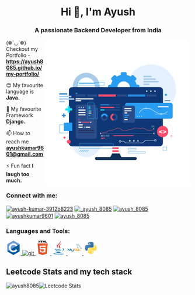 <h1 align="center">Hi 👋, I'm Ayush</h1>
<h3 align="center">A passionate Backend Developer from India</h3>

<img align="right" alt="Coding" width="400" src="coding.png" >

(❁´◡`❁) Checkout my Portfolio - **https://ayush8085.github.io/my-portfolio/**
     
😊 My favourite language is **Java.**

🌱 My favourite Framework **Django.**

📫 How to reach me **ayushkumar9601@gmail.com**

⚡ Fun fact **I laugh too much.**

<h3 align="left">Connect with me:</h3>
<p align="left">
<a href="https://linkedin.com/in/ayush-kumar-3912b8223" target="blank"><img align="center" src="https://raw.githubusercontent.com/rahuldkjain/github-profile-readme-generator/master/src/images/icons/Social/linked-in-alt.svg" alt="ayush-kumar-3912b8223" height="30" width="40" /></a>
<a href="https://instagram.com/_ayush_8085" target="blank"><img align="center" src="https://raw.githubusercontent.com/rahuldkjain/github-profile-readme-generator/master/src/images/icons/Social/instagram.svg" alt="_ayush_8085" height="30" width="40" /></a>
<a href="https://www.codechef.com/users/ayush_8085" target="blank"><img align="center" src="https://cdn.jsdelivr.net/npm/simple-icons@3.1.0/icons/codechef.svg" alt="ayush_8085" height="30" width="40" /></a>
<a href="https://www.hackerrank.com/ayushkumar9601" target="blank"><img align="center" src="https://raw.githubusercontent.com/rahuldkjain/github-profile-readme-generator/master/src/images/icons/Social/hackerrank.svg" alt="ayushkumar9601" height="30" width="40" /></a>
<a href="https://www.leetcode.com/ayush_8085" target="blank"><img align="center" src="https://raw.githubusercontent.com/rahuldkjain/github-profile-readme-generator/master/src/images/icons/Social/leet-code.svg" alt="ayush_8085" height="30" width="40" /></a>
</p>

<h3 align="left">Languages and Tools:</h3>
<p align="left"> <a href="https://www.cprogramming.com/" target="_blank" rel="noreferrer"> <img src="https://raw.githubusercontent.com/devicons/devicon/master/icons/c/c-original.svg" alt="c" width="40" height="40"/> </a> <a href="https://git-scm.com/" target="_blank" rel="noreferrer"> <img src="https://www.vectorlogo.zone/logos/git-scm/git-scm-icon.svg" alt="git" width="40" height="40"/> </a> <a href="https://www.w3.org/html/" target="_blank" rel="noreferrer"> <img src="https://raw.githubusercontent.com/devicons/devicon/master/icons/html5/html5-original-wordmark.svg" alt="html5" width="40" height="40"/> </a> <a href="https://www.java.com" target="_blank" rel="noreferrer"> <img src="https://raw.githubusercontent.com/devicons/devicon/master/icons/java/java-original.svg" alt="java" width="40" height="40"/> </a> <a href="https://www.mysql.com/" target="_blank" rel="noreferrer"> <img src="https://raw.githubusercontent.com/devicons/devicon/master/icons/mysql/mysql-original-wordmark.svg" alt="mysql" width="40" height="40"/> </a> <a href="https://www.python.org" target="_blank" rel="noreferrer"> <img src="https://raw.githubusercontent.com/devicons/devicon/master/icons/python/python-original.svg" alt="python" width="40" height="40"/> </a> </p>

## Leetcode Stats and my tech stack

![Leetcode Stats](https://leetcard.jacoblin.cool/ayush_8085)    <img align="left" src="https://github-readme-stats.vercel.app/api/top-langs?username=ayush8085&show_icons=true&locale=en&layout=compact" alt="ayush8085" />

